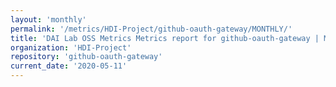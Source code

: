 ```yaml
---
layout: 'monthly'
permalink: '/metrics/HDI-Project/github-oauth-gateway/MONTHLY/'
title: 'DAI Lab OSS Metrics Metrics report for github-oauth-gateway | MONTHLY-REPORT-2020-05-11'
organization: 'HDI-Project'
repository: 'github-oauth-gateway'
current_date: '2020-05-11'
---
```

